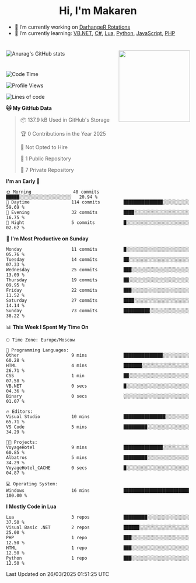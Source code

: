 <div id="header" align="center">
 <h1>Hi, I'm Makaren</h1>
</div>

- 🔭 I’m currently working on <a href="https://darhanger.github.io/rotations/">DarhangeR Rotations</a>
- 🌱 I’m currently learning: <a href="https://learn.microsoft.com/ru-ru/dotnet/visual-basic/">VB.NET</a>, <a href="https://dotnet.microsoft.com/en-us/languages/csharp">C#</a>, <a href="https://www.lua.org">Lua</a>, <a href="https://www.python.org">Python</a>, <a href="https://www.ecma-international.org/publications-and-standards/standards/ecma-262/">JavaScript</a>, <a href="https://www.php.net">PHP</a>
<!--
- 👯 I’m looking to collaborate on ...
- 🤔 I’m looking for help with ...
- 💬 Ask me about ...
- 📫 How to reach me: ...
- 😄 Pronouns: ...
- ⚡ Fun fact: ...
-->
#
![Anurag's GitHub stats](https://github-readme-stats.vercel.app/api?username=MakarenD&text_color=fff&icon_color=435cd9&show_icons=true&theme=dark&bg_color=00000000)<img align="right" src="https://media3.giphy.com/media/LaVp0AyqR5bGsC5Cbm/giphy.gif?cid=ecf05e4702j5mjw4h8mwt6p3xur6xnlpw7ymefs00ez9pcbs&ep=v1_gifs_search&rid=giphy.gif&ct=g" width="195"/> 

#
<!--START_SECTION:waka-->
![Code Time](http://img.shields.io/badge/Code%20Time-610%20hrs%2016%20mins-blue)

![Profile Views](http://img.shields.io/badge/Profile%20Views-0-blue)

![Lines of code](https://img.shields.io/badge/From%20Hello%20World%20I%27ve%20Written-3.0%20million%20lines%20of%20code-blue)

**🐱 My GitHub Data** 

> 📦 137.9 kB Used in GitHub's Storage 
 > 
> 🏆 0 Contributions in the Year 2025
 > 
> 🚫 Not Opted to Hire
 > 
> 📜 1 Public Repository 
 > 
> 🔑 7 Private Repository 
 > 
**I'm an Early 🐤** 

```text
🌞 Morning                40 commits          █████░░░░░░░░░░░░░░░░░░░░   20.94 % 
🌆 Daytime                114 commits         ███████████████░░░░░░░░░░   59.69 % 
🌃 Evening                32 commits          ████░░░░░░░░░░░░░░░░░░░░░   16.75 % 
🌙 Night                  5 commits           █░░░░░░░░░░░░░░░░░░░░░░░░   02.62 % 
```
📅 **I'm Most Productive on Sunday** 

```text
Monday                   11 commits          █░░░░░░░░░░░░░░░░░░░░░░░░   05.76 % 
Tuesday                  14 commits          ██░░░░░░░░░░░░░░░░░░░░░░░   07.33 % 
Wednesday                25 commits          ███░░░░░░░░░░░░░░░░░░░░░░   13.09 % 
Thursday                 19 commits          ██░░░░░░░░░░░░░░░░░░░░░░░   09.95 % 
Friday                   22 commits          ███░░░░░░░░░░░░░░░░░░░░░░   11.52 % 
Saturday                 27 commits          ████░░░░░░░░░░░░░░░░░░░░░   14.14 % 
Sunday                   73 commits          ██████████░░░░░░░░░░░░░░░   38.22 % 
```


📊 **This Week I Spent My Time On** 

```text
🕑︎ Time Zone: Europe/Moscow

💬 Programming Languages: 
Other                    9 mins              ███████████████░░░░░░░░░░   60.28 % 
HTML                     4 mins              ███████░░░░░░░░░░░░░░░░░░   26.71 % 
CSS                      1 min               ██░░░░░░░░░░░░░░░░░░░░░░░   07.58 % 
VB.NET                   0 secs              █░░░░░░░░░░░░░░░░░░░░░░░░   04.36 % 
Binary                   0 secs              ░░░░░░░░░░░░░░░░░░░░░░░░░   01.07 % 

🔥 Editors: 
Visual Studio            10 mins             ████████████████░░░░░░░░░   65.71 % 
VS Code                  5 mins              █████████░░░░░░░░░░░░░░░░   34.29 % 

🐱‍💻 Projects: 
VoyageHotel              9 mins              ███████████████░░░░░░░░░░   60.85 % 
Albatros                 5 mins              █████████░░░░░░░░░░░░░░░░   34.29 % 
VoyageHotel_CACHE        0 secs              █░░░░░░░░░░░░░░░░░░░░░░░░   04.87 % 

💻 Operating System: 
Windows                  16 mins             █████████████████████████   100.00 % 
```

**I Mostly Code in Lua** 

```text
Lua                      3 repos             █████████░░░░░░░░░░░░░░░░   37.50 % 
Visual Basic .NET        2 repos             ██████░░░░░░░░░░░░░░░░░░░   25.00 % 
PHP                      1 repo              ███░░░░░░░░░░░░░░░░░░░░░░   12.50 % 
HTML                     1 repo              ███░░░░░░░░░░░░░░░░░░░░░░   12.50 % 
Python                   1 repo              ███░░░░░░░░░░░░░░░░░░░░░░   12.50 % 
```




 Last Updated on 26/03/2025 01:51:25 UTC
<!--END_SECTION:waka-->
